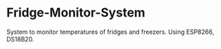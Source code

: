 # Fridge-Monitor-System
System to monitor temperatures of fridges and freezers. Using ESP8266, DS18B20.
